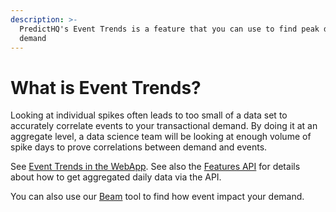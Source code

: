```yaml
---
description: >-
  PredictHQ's Event Trends is a feature that you can use to find peak dates of
  demand
---
```


# What is Event Trends?

Looking at individual spikes often leads to too small of a data set to accurately correlate events to your transactional demand. By doing it at an aggregate level, a data science team will be looking at enough volume of spike days to prove correlations between demand and events.&#x20;

See [Event Trends in the WebApp](see-event-trends-in-the-webapp.md). See also the [Features API](../../getting-started/guides/features-api-guides/increase-accuracy-with-the-features-api.md) for details about how to get aggregated daily data via the API.

You can also use our [Beam](../beam-relevancy-engine/) tool to find how event impact your demand.
